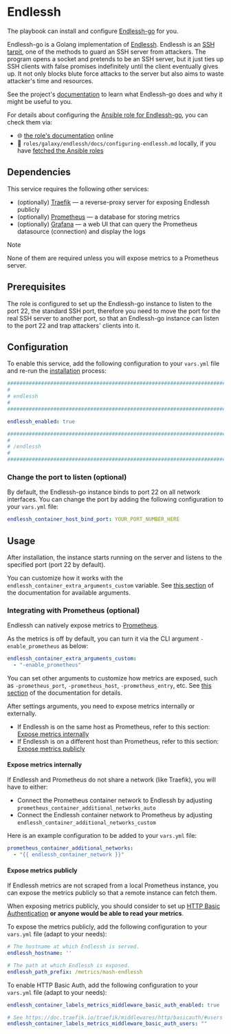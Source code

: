 <!--
SPDX-FileCopyrightText: 2020 - 2024 MDAD project contributors
SPDX-FileCopyrightText: 2020 - 2024 Slavi Pantaleev
SPDX-FileCopyrightText: 2020 Aaron Raimist
SPDX-FileCopyrightText: 2020 Chris van Dijk
SPDX-FileCopyrightText: 2020 Dominik Zajac
SPDX-FileCopyrightText: 2020 Mickaël Cornière
SPDX-FileCopyrightText: 2022 François Darveau
SPDX-FileCopyrightText: 2022 Julian Foad
SPDX-FileCopyrightText: 2022 Warren Bailey
SPDX-FileCopyrightText: 2023 Antonis Christofides
SPDX-FileCopyrightText: 2023 Felix Stupp
SPDX-FileCopyrightText: 2023 Julian-Samuel Gebühr
SPDX-FileCopyrightText: 2023 Pierre 'McFly' Marty
SPDX-FileCopyrightText: 2024 Tiz
SPDX-FileCopyrightText: 2024 - 2025 Suguru Hirahara

SPDX-License-Identifier: AGPL-3.0-or-later
-->

# Endlessh

The playbook can install and configure [Endlessh-go](https://github.com/shizunge/endlessh-go) for you.

Endlessh-go is a Golang implementation of [Endlessh](https://github.com/skeeto/endlessh). Endlessh is an [SSH tarpit](https://nullprogram.com/blog/2019/03/22), one of the methods to guard an SSH server from attackers. The program opens a socket and pretends to be an SSH server, but it just ties up SSH clients with false promises indefinitely until the client eventually gives up. It not only blocks blute force attacks to the server but also aims to waste attacker's time and resources.

See the project's [documentation](https://github.com/shizunge/endlessh-go/blob/main/README.md) to learn what Endlessh-go does and why it might be useful to you.

For details about configuring the [Ansible role for Endlessh-go](https://github.com/mother-of-all-self-hosting/ansible-role-endlessh), you can check them via:
- 🌐 [the role's documentation](https://github.com/mother-of-all-self-hosting/ansible-role-endlessh/blob/main/docs/configuring-endlessh.md) online
- 📁 `roles/galaxy/endlessh/docs/configuring-endlessh.md` locally, if you have [fetched the Ansible roles](../installing.md)

## Dependencies

This service requires the following other services:

- (optionally) [Traefik](traefik.md) — a reverse-proxy server for exposing Endlessh publicly
- (optionally) [Prometheus](./prometheus.md) — a database for storing metrics
- (optionally) [Grafana](./grafana.md) — a web UI that can query the Prometheus datasource (connection) and display the logs

>[!NOTE]
> None of them are required unless you will expose metrics to a Prometheus server.

## Prerequisites

The role is configured to set up the Endlessh-go instance to listen to the port 22, the standard SSH port, therefore you need to move the port for the real SSH server to another port, so that an Endlessh-go instance can listen to the port 22 and trap attackers' clients into it.

## Configuration

To enable this service, add the following configuration to your `vars.yml` file and re-run the [installation](../installing.md) process:

```yaml
########################################################################
#                                                                      #
# endlessh                                                             #
#                                                                      #
########################################################################

endlessh_enabled: true

########################################################################
#                                                                      #
# /endlessh                                                            #
#                                                                      #
########################################################################
```

### Change the port to listen (optional)

By default, the Endlessh-go instance binds to port 22 on all network interfaces. You can change the port by adding the following configuration to your `vars.yml` file:

```yaml
endlessh_container_host_bind_port: YOUR_PORT_NUMBER_HERE
```

## Usage

After installation, the instance starts running on the server and listens to the specified port (port 22 by default).

You can customize how it works with the `endlessh_container_extra_arguments_custom` variable. See [this section](https://github.com/shizunge/endlessh-go/blob/main/README.md#usage) of the documentation for available arguments.

### Integrating with Prometheus (optional)

Endlessh can natively expose metrics to [Prometheus](prometheus.md).

As the metrics is off by default, you can turn it via the CLI argument `-enable_prometheus` as below:

```yaml
endlessh_container_extra_arguments_custom:
  - "-enable_prometheus"
```

You can set other arguments to customize how metrics are exposed, such as `-prometheus_port`, `-prometheus_host`, `-prometheus_entry`, etc. See [this section](https://github.com/shizunge/endlessh-go/blob/main/README.md#usage) of the documentation for details.

After settings arguments, you need to expose metrics internally or externally.

- If Endlessh is on the same host as Prometheus, refer to this section: [Expose metrics internally](#expose-metrics-internally)
- If Endlessh is on a different host than Prometheus, refer to this section: [Expose metrics publicly](#expose-metrics-publicly)

#### Expose metrics internally

If Endlessh and Prometheus do not share a network (like Traefik), you will have to either:

- Connect the Prometheus container network to Endlessh by adjusting `prometheus_container_additional_networks_auto`
- Connect the Endlessh container network to Prometheus by adjusting `endlessh_container_additional_networks_custom`

Here is an example configuration to be added to your `vars.yml` file:

```yaml
prometheus_container_additional_networks:
  - "{{ endlessh_container_network }}"
```

#### Expose metrics publicly

If Endlessh metrics are not scraped from a local Prometheus instance, you can expose the metrics publicly so that a remote instance can fetch them.

When exposing metrics publicly, you should consider to set up [HTTP Basic Authentication](https://developer.mozilla.org/en-US/docs/Web/HTTP/Authentication) **or anyone would be able to read your metrics**.

To expose the metrics publicly, add the following configuration to your `vars.yml` file (adapt to your needs):

```yaml
# The hostname at which Endlessh is served.
endlessh_hostname: ''

# The path at which Endlessh is exposed.
endlessh_path_prefix: /metrics/mash-endlessh
```

To enable HTTP Basic Auth, add the following configuration to your `vars.yml` file (adapt to your needs):

```yaml
endlessh_container_labels_metrics_middleware_basic_auth_enabled: true

# See https://doc.traefik.io/traefik/middlewares/http/basicauth/#users for details.
endlessh_container_labels_metrics_middleware_basic_auth_users: ""
```
